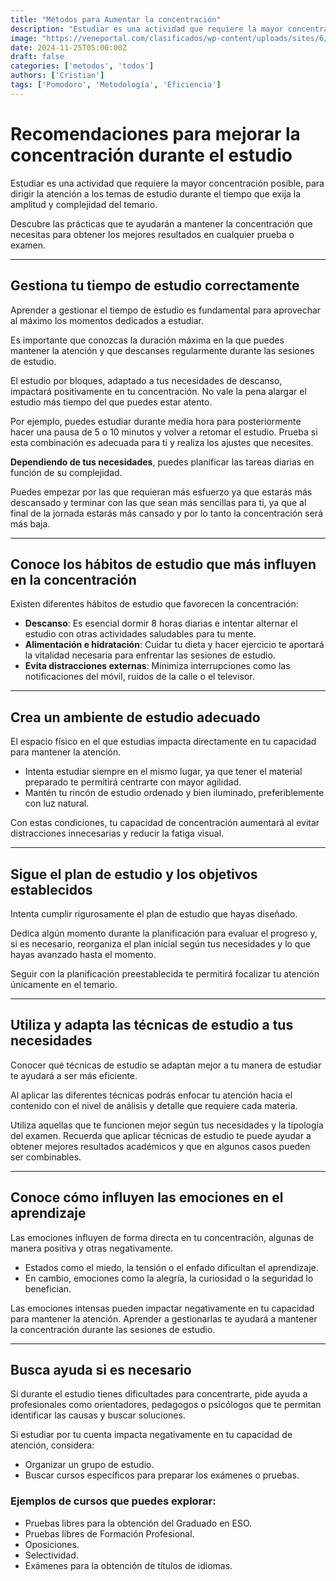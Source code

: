 ```yaml
---
title: "Métodos para Aumentar la concentración"
description: "Estudiar es una actividad que requiere la mayor concentración posible, para dirigir la atención a los temas de estudio durante el tiempo que exija la amplitud y complejidad del temario."
image: "https://veneportal.com/clasificados/wp-content/uploads/sites/6/classified-listing/2021/12/1111-blog-39-mental-strength-848x461-1.jpg"
date: 2024-11-25T05:00:00Z
draft: false 
categories: ['metodos', 'todos']
authors: ['Cristian']
tags: ['Pomodoro', 'Metodología', 'Eficiencia']
--- 
```

# Recomendaciones para mejorar la concentración durante el estudio

Estudiar es una actividad que requiere la mayor concentración posible, para dirigir la atención a los temas de estudio durante el tiempo que exija la amplitud y complejidad del temario.

Descubre las prácticas que te ayudarán a mantener la concentración que necesitas para obtener los mejores resultados en cualquier prueba o examen.

---

## Gestiona tu tiempo de estudio correctamente

Aprender a gestionar el tiempo de estudio es fundamental para aprovechar al máximo los momentos dedicados a estudiar.

Es importante que conozcas la duración máxima en la que puedes mantener la atención y que descanses regularmente durante las sesiones de estudio.

El estudio por bloques, adaptado a tus necesidades de descanso, impactará positivamente en tu concentración. No vale la pena alargar el estudio más tiempo del que puedes estar atento.

Por ejemplo, puedes estudiar durante media hora para posteriormente hacer una pausa de 5 o 10 minutos y volver a retomar el estudio. Prueba si esta combinación es adecuada para ti y realiza los ajustes que necesites.

**Dependiendo de tus necesidades**, puedes planificar las tareas diarias en función de su complejidad.

Puedes empezar por las que requieran más esfuerzo ya que estarás más descansado y terminar con las que sean más sencillas para ti, ya que al final de la jornada estarás más cansado y por lo tanto la concentración será más baja.

---

## Conoce los hábitos de estudio que más influyen en la concentración

Existen diferentes hábitos de estudio que favorecen la concentración:

- **Descanso**: Es esencial dormir 8 horas diarias e intentar alternar el estudio con otras actividades saludables para tu mente.
- **Alimentación e hidratación**: Cuidar tu dieta y hacer ejercicio te aportará la vitalidad necesaria para enfrentar las sesiones de estudio.
- **Evita distracciones externas**: Minimiza interrupciones como las notificaciones del móvil, ruidos de la calle o el televisor.

---

## Crea un ambiente de estudio adecuado

El espacio físico en el que estudias impacta directamente en tu capacidad para mantener la atención.

- Intenta estudiar siempre en el mismo lugar, ya que tener el material preparado te permitirá centrarte con mayor agilidad.
- Mantén tu rincón de estudio ordenado y bien iluminado, preferiblemente con luz natural.

Con estas condiciones, tu capacidad de concentración aumentará al evitar distracciones innecesarias y reducir la fatiga visual.

---

## Sigue el plan de estudio y los objetivos establecidos

Intenta cumplir rigurosamente el plan de estudio que hayas diseñado.

Dedica algún momento durante la planificación para evaluar el progreso y, si es necesario, reorganiza el plan inicial según tus necesidades y lo que hayas avanzado hasta el momento.

Seguir con la planificación preestablecida te permitirá focalizar tu atención únicamente en el temario.

---

## Utiliza y adapta las técnicas de estudio a tus necesidades

Conocer qué técnicas de estudio se adaptan mejor a tu manera de estudiar te ayudará a ser más eficiente.

Al aplicar las diferentes técnicas podrás enfocar tu atención hacia el contenido con el nivel de análisis y detalle que requiere cada materia.

Utiliza aquellas que te funcionen mejor según tus necesidades y la tipología del examen. Recuerda que aplicar técnicas de estudio te puede ayudar a obtener mejores resultados académicos y que en algunos casos pueden ser combinables.

---

## Conoce cómo influyen las emociones en el aprendizaje

Las emociones influyen de forma directa en tu concentración, algunas de manera positiva y otras negativamente.

- Estados como el miedo, la tensión o el enfado dificultan el aprendizaje.
- En cambio, emociones como la alegría, la curiosidad o la seguridad lo benefician.

Las emociones intensas pueden impactar negativamente en tu capacidad para mantener la atención. Aprender a gestionarlas te ayudará a mantener la concentración durante las sesiones de estudio.

---

## Busca ayuda si es necesario

Si durante el estudio tienes dificultades para concentrarte, pide ayuda a profesionales como orientadores, pedagogos o psicólogos que te permitan identificar las causas y buscar soluciones.

Si estudiar por tu cuenta impacta negativamente en tu capacidad de atención, considera:

- Organizar un grupo de estudio.
- Buscar cursos específicos para preparar los exámenes o pruebas.

### Ejemplos de cursos que puedes explorar:

- Pruebas libres para la obtención del Graduado en ESO.
- Pruebas libres de Formación Profesional.
- Oposiciones.
- Selectividad.
- Exámenes para la obtención de títulos de idiomas.
